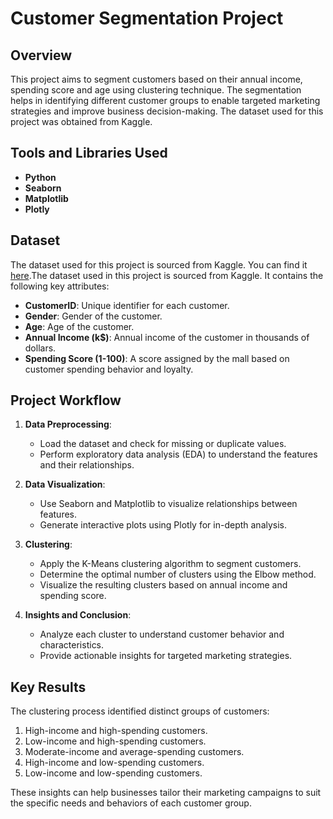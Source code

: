 # Customer Segmentation Project

## Overview
This project aims to segment customers based on their annual income, spending score and age using clustering technique. The segmentation helps in identifying different customer groups to enable targeted marketing strategies and improve business decision-making. The dataset used for this project was obtained from Kaggle.

## Tools and Libraries Used
- **Python**
- **Seaborn**
- **Matplotlib**
- **Plotly**

## Dataset
The dataset used for this project is sourced from Kaggle. You can find it [here](<https://www.kaggle.com/datasets/vjchoudhary7/customer-segmentation-tutorial-in-python>).The dataset used in this project is sourced from Kaggle. It contains the following key attributes:
- **CustomerID**: Unique identifier for each customer.
- **Gender**: Gender of the customer.
- **Age**: Age of the customer.
- **Annual Income (k$)**: Annual income of the customer in thousands of dollars.
- **Spending Score (1-100)**: A score assigned by the mall based on customer spending behavior and loyalty.

## Project Workflow
1. **Data Preprocessing**:
   - Load the dataset and check for missing or duplicate values.
   - Perform exploratory data analysis (EDA) to understand the features and their relationships.

2. **Data Visualization**:
   - Use Seaborn and Matplotlib to visualize relationships between features.
   - Generate interactive plots using Plotly for in-depth analysis.

3. **Clustering**:
   - Apply the K-Means clustering algorithm to segment customers.
   - Determine the optimal number of clusters using the Elbow method.
   - Visualize the resulting clusters based on annual income and spending score.

4. **Insights and Conclusion**:
   - Analyze each cluster to understand customer behavior and characteristics.
   - Provide actionable insights for targeted marketing strategies.

## Key Results
The clustering process identified distinct groups of customers:
1. High-income and high-spending customers.
2. Low-income and high-spending customers.
3. Moderate-income and average-spending customers.
4. High-income and low-spending customers.
5. Low-income and low-spending customers.

These insights can help businesses tailor their marketing campaigns to suit the specific needs and behaviors of each customer group.


